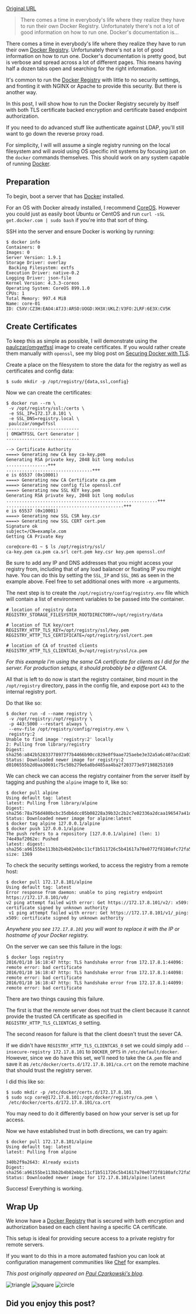 
[Original URL](https://deis.com/blog/2016/deploying-a-secure-docker-registry/)

> There comes a time in everybody's life where they realize they have to run their own Docker Registry. Unfortunately there's not a lot of good information on how to run one. Docker's documentation is...

There comes a time in everybody's life where they realize they have to run their own [Docker Registry](https://www.docker.com/docker-registry). Unfortunately there's not a lot of good information on how to run one. Docker's documentation is pretty good, but is verbose and spread across a lot of different pages. This means having half a dozen tabs open and searching for the right information.

It's common to run the [Docker Registry](https://www.docker.com/docker-registry) with little to no security settings, and fronting it with NGINX or Apache to provide this security. But there is another way.

In this post, I will show how to run the Docker Registry securely by itself with both TLS certificate backed encryption and certificate based endpoint authorization.

If you need to do advanced stuff like authenticate against LDAP, you'll still want to go down the reverse proxy road.

For simplicity, I will will assume a single registry running on the local filesystem and will avoid using OS specific init systems by focusing just on the `docker` commands themselves. This should work on any system capable of running [Docker](http://docker.com).

## Preparation

To begin, boot a server that has [Docker](http://docker.com) installed.

For an OS with Docker already installed, I recommend [CoreOS](https://deis.com/blog/2015/coreos-on-virtualbox/). However you could just as easily boot Ubuntu or CentOS and run `curl -sSL get.docker.com | sudo bash` if you're into that sort of thing.

SSH into the server and ensure Docker is working by running:

```
$ docker info
Containers: 0
Images: 0
Server Version: 1.9.1
Storage Driver: overlay
 Backing Filesystem: extfs
Execution Driver: native-0.2
Logging Driver: json-file
Kernel Version: 4.3.3-coreos
Operating System: CoreOS 899.1.0
CPUs: 1
Total Memory: 997.4 MiB
Name: core-01
ID: C5XV:CZ3H:EAO4:ATJ3:ARSO:UOGD:XH3X:UKLZ:V3FO:2LRF:6E3X:CV5K
```

## Create Certificates

To keep this as simple as possible, I will demonstrate using the [paulczar/omgwtfssl](https://github.com/paulczar/omgwtfssl) image to create certificates. If you would rather create them manually with `openssl`, see my blog post on [Securing Docker with TLS](https://deis.com/blog/2016/secure-docker-with-tls/).

Create a place on the filesystem to store the data for the registry as well as certificates and config data:

```
$ sudo mkdir -p /opt/registry/{data,ssl,config}
```

Now we can create the certificates:

```
$ docker run --rm \
 -v /opt/registry/ssl:/certs \
 -e SSL_IP=172.17.8.101 \
 -e SSL_DNS=registry.local \
 paulczar/omgwtfssl
----------------------------
| OMGWTFSSL Cert Generator |
----------------------------

--> Certificate Authority
====> Generating new CA key ca-key.pem
Generating RSA private key, 2048 bit long modulus
................+++
.................................+++
e is 65537 (0x10001)
====> Generating new CA Certificate ca.pem
====> Generating new config file openssl.cnf
====> Generating new SSL KEY key.pem
Generating RSA private key, 2048 bit long modulus
..........................................................+++
.............................................+++
e is 65537 (0x10001)
====> Generating new SSL CSR key.csr
====> Generating new SSL CERT cert.pem
Signature ok
subject=/CN=example.com
Getting CA Private Key

core@core-01 ~ $ ls /opt/registry/ssl/
ca-key.pem ca.pem ca.srl cert.pem key.csr key.pem openssl.cnf
```

Be sure to add any IP and DNS addresses that you might access your registry from, including that of any load balancer or floating IP you might have. You can do this by setting the `SSL_IP` and `SSL_DNS` as seen in the example above. Feel free to set additional ones with more `-e` arguments.

The next step is to create the `/opt/registry/config/registry.env` file which will contain a list of environment variables to be passed into the container.

```
# location of registry data
REGISTRY_STORAGE_FILESYSTEM_ROOTDIRECTORY=/opt/registry/data

# location of TLK key/cert
REGISTRY_HTTP_TLS_KEY=/opt/registry/ssl/key.pem
REGISTRY_HTTP_TLS_CERTIFICATE=/opt/registry/ssl/cert.pem

# location of CA of trusted clients
REGISTRY_HTTP_TLS_CLIENTCAS_0=/opt/registry/ssl/ca.pem
```

_For this example I'm using the same CA certificate for clients as I did for the server. For production setups, it should probably be a different CA._

All that is left to do now is start the registry container, bind mount in the `/opt/registry` directory, pass in the config file, and expose port `443` to the internal registry port.

Do that like so:

```
$ docker run -d --name registry \
 -v /opt/registry:/opt/registry \
 -p 443:5000 --restart always \
 --env-file /opt/registry/config/registry.env \
 registry:2
Unable to find image 'registry:2' locally
2: Pulling from library/registry
Digest: sha256:a842b52833778977f7b4466b90cc829e0f9aae725aebe3e32a5a6c407acd2a03
Status: Downloaded newer image for registry:2
d0106555b2d0aa30691c75c50b279e6a8bd485aa4ba2f203773e971988253169
```

We can check we can access the registry container from the server itself by tagging and pushing the `alpine` image to it, like so:

```
$ docker pull alpine
Using default tag: latest
latest: Pulling from library/alpine
Digest: sha256:78a756d480bcbc35db6dcc05b08228a39b32c2b2c7e02336a2dcaa196547a41d
Status: Downloaded newer image for alpine:latest
$ docker tag alpine 127.0.0.1/alpine
$ docker push 127.0.0.1/alpine
The push refers to a repository [127.0.0.1/alpine] (len: 1)
74e49af2062e: Pushed
latest: digest: sha256:a96155be113bb2b4b82ebbc11cf1b511726c5b41617a70e0772f8180afc72fa5 size: 1369
```

To check the security settings worked, to access the registry from a remote host:

```
$ docker pull 172.17.8.101/alpine
Using default tag: latest
Error response from daemon: unable to ping registry endpoint https://172.17.8.101/v0/
v2 ping attempt failed with error: Get https://172.17.8.101/v2/: x509: certificate signed by unknown authority
 v1 ping attempt failed with error: Get https://172.17.8.101/v1/_ping: x509: certificate signed by unknown authority
```

_Anywhere you see `172.17.8.101` you will want to replace it with the IP or hostname of your Docker registry._

On the server we can see this failure in the logs:

```
$ docker logs registry
2016/01/10 16:18:47 http: TLS handshake error from 172.17.8.1:44096: remote error: bad certificate
2016/01/10 16:18:47 http: TLS handshake error from 172.17.8.1:44098: remote error: bad certificate
2016/01/10 16:18:47 http: TLS handshake error from 172.17.8.1:44099: remote error: bad certificate
```

There are two things causing this failure.

The first is that the remote server does not trust the client because it cannot provide the trusted CA certificate as specified in `REGISTRY_HTTP_TLS_CLIENTCAS_0` setting.

The second reason for failure is that the client doesn't trust the sever CA.

If we didn't have `REGISTRY_HTTP_TLS_CLIENTCAS_0` set we could simply add `--insecure-registry 172.17.8.101` to `DOCKER_OPTS` in `/etc/default/docker`. However, since we do have this set, we'll need to take the `CA.pem` file and save it as `/etc/docker/certs.d/172.17.8.101/ca.crt` on the remote machine that should trust the registry server.

I did this like so:

```
$ sudo mkdir -p /etc/docker/certs.d/172.17.8.101
$ sudo scp core@172.17.8.101:/opt/docker/registry/ca.pem \
 /etc/docker/certs.d/172.17.8.101/ca.crt
```

You may need to do it differently based on how your server is set up for access.

Now we have established trust in both directions, we can try again:

```
$ docker pull 172.17.8.101/alpine
Using default tag: latest
latest: Pulling from alpine

340b2f9a2643: Already exists
Digest: sha256:a96155be113bb2b4b82ebbc11cf1b511726c5b41617a70e0772f8180afc72fa5
Status: Downloaded newer image for 172.17.8.101/alpine:latest
```

Success! Everything is working.

## Wrap Up

We know have a [Docker Registry](https://www.docker.com/docker-registry) that is secured with both encryption and authorization based on each client having a specific CA certificate.

This setup is ideal for providing secure access to a private registry for remote servers.

If you want to do this in a more automated fashion you can look at configuration management communities like [Chef](https://supermarket.chef.io/cookbooks/docker_registry) for examples.

_This post originally appeared on [Paul Czarkowski's blog](http://tech.paulcz.net/2016/01/deploying-a-secure-docker-registry/)._

<span class="triangle">
  <img src="https://deis.com/images/svg/triangle.svg" alt="triangle">
</span>

 

<span class="square">
  <img src="https://deis.com/images/svg/square.svg" alt="square">
</span>

 

<span class="circle">
  <img src="https://deis.com/images/svg/circle.svg" alt="circle">
</span>

## Did you enjoy this post?
